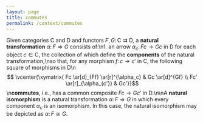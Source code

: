 ```yaml
---
layout: page
title: commutes
permalink: /context/commutes
---
```

Given categories $\mathsf{C}$ and $\mathsf{D}$ and functors $F,G \colon \mathsf{C} \rightrightarrows \mathsf{D}$, a **natural transformation** $\alpha \colon F \Rightarrow G$ consists of:\n1. an arrow $\alpha_c \colon Fc \to Gc$ in $\mathsf{D}$ for each object $c\in \mathsf{C}$, the collection of which define the **components** of the natural transformation,\nso that, for any morphism $f \colon c \to c'$ in $\mathsf{C}$, the following square of morphisms in $\mathsf{D}$\n$$ \vcenter{\xymatrix{ Fc \ar[d]_{Ff} \ar[r]^{\alpha_c} & Gc \ar[d]^{Gf} \\ Fc' \ar[r]_{\alpha_{c'}} & Gc'}}$$\n**commutes**, i.e., has a common composite $Fc \to Gc'$ in $\mathsf{D}$.\n\nA **natural isomorphism** is a natural transformation $\alpha \colon F \Rightarrow G$ in which every component $\alpha_c$ is an isomorphism. In this case, the natural isomorphism may be depicted as $\alpha \colon F \cong G$.
